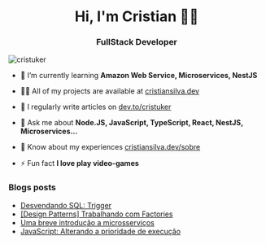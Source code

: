 <h1 align="center">Hi, I'm Cristian 🤘🏾</h1>
<h3 align="center">FullStack Developer</h3>

<p align="left"> <img src="https://komarev.com/ghpvc/?username=cristuker&label=Profile%20views&color=0e75b6&style=flat" alt="cristuker" /> </p>

- 🌱 I’m currently learning **Amazon Web Service, Microservices, NestJS**

- 👨‍💻 All of my projects are available at [cristiansilva.dev](https://www.cristiansilva.dev)

- 📝 I regularly write articles on [dev.to/cristuker](https://www.dev.to/cristuker)

- 💬 Ask me about **Node.JS, JavaScript, TypeScript, React, NestJS, Microservices...**

- 📄 Know about my experiences [cristiansilva.dev/sobre](https://www.cristiansilva.dev/sobre)

- ⚡ Fun fact **I love play video-games**

### Blogs posts
<!-- BLOG-POST-LIST:START -->
- [Desvendando SQL: Trigger](https://dev.to/cristuker/desvendando-sql-trigger-f32)
- [[Design Patterns] Trabalhando com Factories](https://dev.to/cristuker/design-patterns-trabalhando-com-factories-51hi)
- [Uma breve introdução a microsserviços](https://dev.to/cristuker/arquitetura-uma-breve-introducao-a-microsservicos-4alj)
- [JavaScript: Alterando a prioridade de execução](https://dev.to/cristuker/javascript-alterando-a-prioridade-de-execucao-472p)
<!-- BLOG-POST-LIST:END -->



